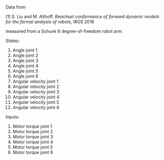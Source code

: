 Data from

[1] S. Liu and M. Althoff. <em>Reachset conformance of forward dynamic models for the formal analysis of robots</em>, IROS 2018

measured from a Schunk 6 degree-of-freedom robot arm. 

States: 

<ol>
    <li>Angle joint 1</li>
    <li>Angle joint 2</li>
    <li>Angle joint 3</li>
    <li>Angle joint 4</li>
    <li>Angle joint 5</li>
    <li>Angle joint 6</li>
    <li>Angular velocity joint 1</li>
    <li>Angular veloctiy joint 2</li>
    <li>Angular velocity joint 3</li>
    <li>Angular velocity joint 4</li>
    <li>Angular velocity joint 5</li>
    <li>Angular velocity joint 6</li>
</ol>

Inputs: 

<ol>
    <li>Motor torque joint 1</li>
    <li>Motor torque joint 2</li>
    <li>Motor torque joint 3</li>
    <li>Motor torque joint 4</li>
    <li>Motor torque joint 5</li>
    <li>Motor torque joint 6</li>
</ol>
